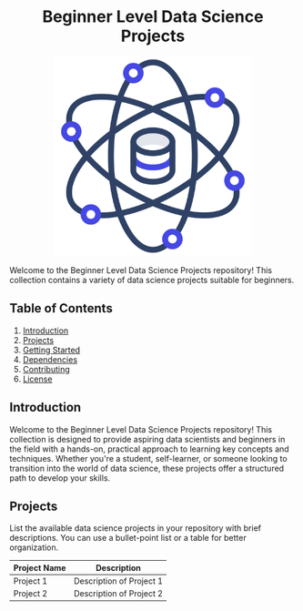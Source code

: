 <h1 align="center">Beginner Level Data Science Projects</h1>

<p align="center">
  <img src="assets/data-science.png" alt="Project Overview" width="350">
</p>

Welcome to the Beginner Level Data Science Projects repository! This collection contains a variety of data science projects suitable for beginners.

## Table of Contents
1. [Introduction](#introduction)
2. [Projects](#projects)
3. [Getting Started](#getting-started)
4. [Dependencies](#dependencies)
5. [Contributing](#contributing)
6. [License](#license)


## Introduction

Welcome to the Beginner Level Data Science Projects repository! This collection is designed to provide aspiring data scientists and beginners in the field with a hands-on, practical approach to learning key concepts and techniques. Whether you're a student, self-learner, or someone looking to transition into the world of data science, these projects offer a structured path to develop your skills.

## Projects

List the available data science projects in your repository with brief descriptions. You can use a bullet-point list or a table for better organization.

| Project Name | Description |
| ------------ | ----------- |
| Project 1     | Description of Project 1 |
| Project 2     | Description of Project 2 |